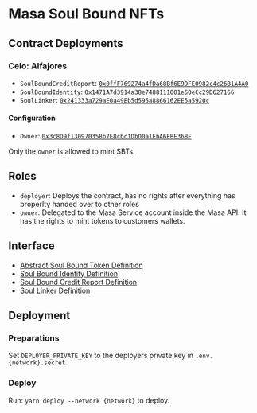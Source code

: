 # Masa Soul Bound NFTs

## Contract Deployments

### Celo: Alfajores

- `SoulBoundCreditReport`: [`0x0ffF769274a4fDa68Bf6E99FE0982c4c26B1A4A0`](https://alfajores-blockscout.celo-testnet.org/address/0x0ffF769274a4fDa68Bf6E99FE0982c4c26B1A4A0/transactions)
- `SoulBoundIdentity`: [`0x1471A7d3914a38e7488111001e50eCc29D627166`](https://alfajores-blockscout.celo-testnet.org/address/0x1471A7d3914a38e7488111001e50eCc29D627166/transactions)
- `SoulLinker`: [`0x241333a729aE0a49Eb5d595a8866162EE5a5920c`](https://alfajores-blockscout.celo-testnet.org/address/0x241333a729aE0a49Eb5d595a8866162EE5a5920c/transactions)

#### Configuration

- `Owner`: [`0x3c8D9f130970358b7E8cbc1DbD0a1EbA6EBE368F`](https://alfajores-blockscout.celo-testnet.org/address/0x3c8D9f130970358b7E8cbc1DbD0a1EbA6EBE368F/transactions)

Only the `owner` is allowed to mint SBTs.

## Roles

- `deployer`: Deploys the contract, has no rights after everything has properlty handed over to other roles
- `owner`: Delegated to the Masa Service account inside the Masa API. It has the rights to mint tokens to customers
  wallets.

## Interface

- [Abstract Soul Bound Token Definition](docs/SoulBoundToken.md)
- [Soul Bound Identity Definition](docs/SoulBoundIdentity.md)
- [Soul Bound Credit Report Definition](docs/SoulBoundCreditReport.md)
- [Soul Linker Definition](docs/SoulLinker.md)

## Deployment

### Preparations

Set `DEPLOYER_PRIVATE_KEY` to the deployers private key in `.env.{network}.secret`

### Deploy

Run: `yarn deploy --network {network}` to deploy.
